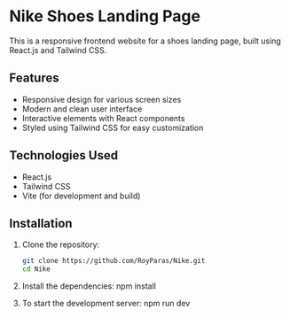 # Nike Shoes Landing Page

This is a responsive frontend website for a shoes landing page, built using React.js and Tailwind CSS.

## Features

- Responsive design for various screen sizes
- Modern and clean user interface
- Interactive elements with React components
- Styled using Tailwind CSS for easy customization

## Technologies Used

- React.js
- Tailwind CSS
- Vite (for development and build)

## Installation

1. Clone the repository:
   ```bash
   git clone https://github.com/RoyParas/Nike.git
   cd Nike

2. Install the dependencies:
    npm install

3. To start the development server: 
    npm run dev
